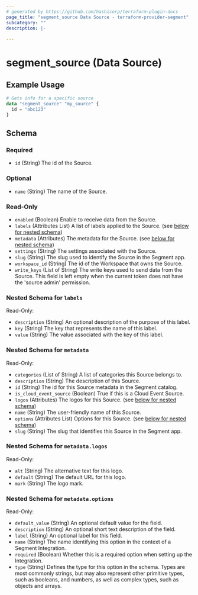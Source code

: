 ```yaml
---
# generated by https://github.com/hashicorp/terraform-plugin-docs
page_title: "segment_source Data Source - terraform-provider-segment"
subcategory: ""
description: |-
  
---
```


# segment_source (Data Source)



## Example Usage

```terraform
# Gets info for a specific source
data "segment_source" "my_source" {
  id = "abc123"
}
```

<!-- schema generated by tfplugindocs -->
## Schema

### Required

- `id` (String) The id of the Source.

### Optional

- `name` (String) The name of the Source.

### Read-Only

- `enabled` (Boolean) Enable to receive data from the Source.
- `labels` (Attributes List) A list of labels applied to the Source. (see [below for nested schema](#nestedatt--labels))
- `metadata` (Attributes) The metadata for the Source. (see [below for nested schema](#nestedatt--metadata))
- `settings` (String) The settings associated with the Source.
- `slug` (String) The slug used to identify the Source in the Segment app.
- `workspace_id` (String) The id of the Workspace that owns the Source.
- `write_keys` (List of String) The write keys used to send data from the Source. This field is left empty when the current token does not have the 'source admin' permission.

<a id="nestedatt--labels"></a>
### Nested Schema for `labels`

Read-Only:

- `description` (String) An optional description of the purpose of this label.
- `key` (String) The key that represents the name of this label.
- `value` (String) The value associated with the key of this label.


<a id="nestedatt--metadata"></a>
### Nested Schema for `metadata`

Read-Only:

- `categories` (List of String) A list of categories this Source belongs to.
- `description` (String) The description of this Source.
- `id` (String) The id for this Source metadata in the Segment catalog.
- `is_cloud_event_source` (Boolean) True if this is a Cloud Event Source.
- `logos` (Attributes) The logos for this Source. (see [below for nested schema](#nestedatt--metadata--logos))
- `name` (String) The user-friendly name of this Source.
- `options` (Attributes List) Options for this Source. (see [below for nested schema](#nestedatt--metadata--options))
- `slug` (String) The slug that identifies this Source in the Segment app.

<a id="nestedatt--metadata--logos"></a>
### Nested Schema for `metadata.logos`

Read-Only:

- `alt` (String) The alternative text for this logo.
- `default` (String) The default URL for this logo.
- `mark` (String) The logo mark.


<a id="nestedatt--metadata--options"></a>
### Nested Schema for `metadata.options`

Read-Only:

- `default_value` (String) An optional default value for the field.
- `description` (String) An optional short text description of the field.
- `label` (String) An optional label for this field.
- `name` (String) The name identifying this option in the context of a Segment Integration.
- `required` (Boolean) Whether this is a required option when setting up the Integration.
- `type` (String) Defines the type for this option in the schema. Types are most commonly strings, but may also represent other primitive types, such as booleans, and numbers, as well as complex types, such as objects and arrays.
